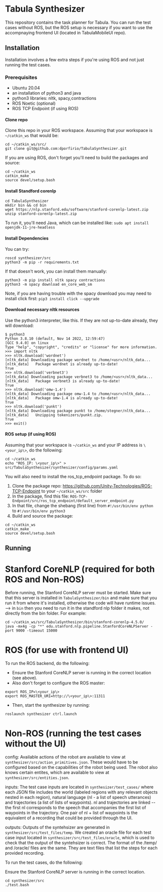 # Tabula Synthesizer

This repository contains the task planner for Tabula. You can run the test cases without ROS, but the ROS setup is necessary if you want to use the accompnaying frontend UI (located in TabulaMobileUI repo).

## Installation

Installation involves a few extra steps if you're using ROS and not just running the test cases.

### Prerequisites

- Ubuntu 20.04
- an installation of python3 and java
- python3 libraries: nltk, spacy,contractions
- ROS Noetic (optional)
- ROS TCP Endpoint (if using ROS)

#### Clone repo
Clone this repo in your ROS workspace. Assuming that your workspace is `~/catkin_ws` that would be:
```
cd ~/catkin_ws/src/
git clone git@github.com:dporfirio/TabulaSynthesizer.git 
```

If you are using ROS, don't forget you'll need to build the packages and source:
```
cd ~/catkin_ws
catkin_make
source devel/setup.bash
```

#### Install Standford corenlp
```
cd TabulaSynthesizer
mkdir bin && cd bin
wget https://nlp.stanford.edu/software/stanford-corenlp-latest.zip
unzip stanford-corenlp-latest.zip
```

To run it, you'll need Java, which can be installed like: `sudo apt install openjdk-11-jre-headless`

#### Install Dependencies
You can try:
```
roscd synthesizer/src
python3 -m pip -r requirements.txt
```

If that doesn't work, you can install them manually:
```
python3 -m pip install nltk spacy contractions
python3 -m spacy download en_core_web_sm
```

Note, if you are having trouble with the spacy download you may need to install click first: `pip3 install click --upgrade`

#### Download necessary nltk resources
Use the python3 interpreter, like this. If they are not up-to-date already, they will download:
```
$ python3
Python 3.8.10 (default, Nov 14 2022, 12:59:47) 
[GCC 9.4.0] on linux
Type "help", "copyright", "credits" or "license" for more information.
>>> import nltk
>>> nltk.download('wordnet')
[nltk_data] Downloading package wordnet to /home/<usr>/nltk_data...
[nltk_data]   Package wordnet is already up-to-date!
True
>>> nltk.download('verbnet3')
[nltk_data] Downloading package verbnet3 to /home/<usr>/nltk_data...
[nltk_data]   Package verbnet3 is already up-to-date!
True
>>> nltk.download('omw-1.4')
[nltk_data] Downloading package omw-1.4 to /home/<usr>/nltk_data...
[nltk_data]   Package omw-1.4 is already up-to-date!
True
>>> nltk.download('punkt')                                                                                              
[nltk_data] Downloading package punkt to /home/stegner/nltk_data...                                                     
[nltk_data]   Unzipping tokenizers/punkt.zip.                                                                           
True
>>> exit()
```


#### ROS setup (if using ROS)
Assuming that your workspace is `~/catkin_ws` and your IP address is `\<your_ip\>`, do the following:
```
cd ~/catkin_ws
echo "ROS_IP: \<your_ip\>" > src/TabulaSynthesizer/synthesizer/config/params.yaml
```

You will also need to install the ros_tcp_endpoint package. To do so:
1. Clone the package repo: https://github.com/Unity-Technologies/ROS-TCP-Endpoint to your `~/catkin_ws/src` folder
2. In the package, find this file: `ROS-TCP-Endpoint/src/ros_tcp_endpoint/default_server_endpoint.py`
3. In that file, change the shebang (first line) from `#!/usr/bin/env python` to `#!/usr/bin/env python3`
4. Build and source the package: 
```
cd ~/catkin_ws
catkin_make
source devel/setup.bash
```

## Running

# Stanford CoreNLP (required for both ROS and Non-ROS)

Before running, the Stanford CoreNLP server must be started. Make sure that this server is installed in `TabulaSynthesizer/bin` and make sure that you run it from where it's installed, otherwise the code will have runtime issues. --> in `bin` then you need to run it in the standford nlp folder it makes, not directly from the bin folder. For example:

```
cd ~/catkin_ws/src/TabulaSynthesizer/bin/stanford-corenlp-4.5.0/
java -mx4g -cp "*" edu.stanford.nlp.pipeline.StanfordCoreNLPServer -port 9000 -timeout 15000
```

# ROS (for use with frontend UI)

To run the ROS backend, do the following:

- Ensure the Stanford CoreNLP server is running in the correct location (see above).
- Also don't forget to configure the ROS master: 
```
export ROS_IP=\<your_ip\>
export ROS_MASTER_URI=http://\<your_ip\>:11311
```
- Then, start the synthesizer by running:

```
roslaunch synthesizer ctrl.launch
```

# Non-ROS (running the test cases without the UI)

config: Available actions of the robot are available to view at `synthesizer/src/action_primitives.json`. These would have to be configured based on the capabilities of the robot being used. The robot also knows certain entites, which are available to view at `synthesizer/src/entities.json`.

inputs: The test case inputs are located in `synthesizer/test_cases/` where each JSON file includes the world (labeled regions with any relevant objects nested in each region), natural language (nl - a list of speech utterances) and trajectories (a list of lists of waypoints). nl and trajectories are linked -- the first nl corresponds to the speech that accompanies the first list of waypoints in the trajectory. One pair of nl + list of waypoints is the equivalent of a recording that could be provided through the UI.

outputs: Outputs of the syntehsizer are generated in `synthesizer/src/test_files/temp`. We created an oracle file for each test case input located in `synthesizer/src/test_files/oracle`, which is used to check that the output of the syntehsizer is correct. The format of the /temp/ and /oracle/ files are the same. They are text files that list the steps for each provided recording.

To run the test cases, do the following:

Ensure the Stanford CoreNLP server is running in the correct location.

```
cd synthesizer/src
./test.bash
```
